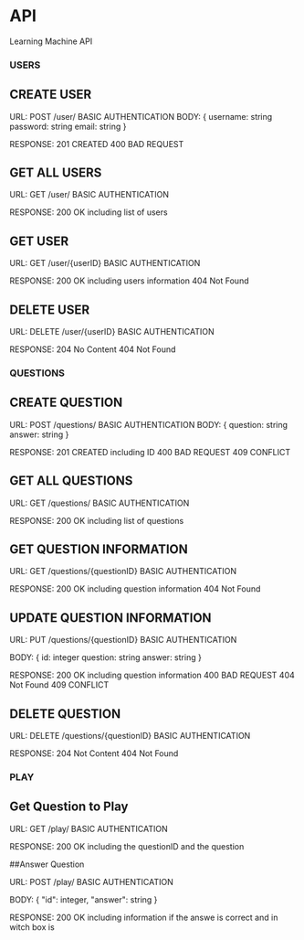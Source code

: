 API
================

Learning Machine API

### USERS

## CREATE USER

URL: POST /user/
BASIC AUTHENTICATION
BODY: {
        username: string
        password: string
        email: string
      }

RESPONSE:
    201 CREATED
    400 BAD REQUEST

## GET ALL USERS

URL: GET /user/
BASIC AUTHENTICATION

RESPONSE:
    200 OK including list of users


## GET USER

URL: GET /user/{userID}
BASIC AUTHENTICATION

RESPONSE:
    200 OK including users information
    404 Not Found


## DELETE USER

URL: DELETE /user/{userID}
BASIC AUTHENTICATION

RESPONSE:
    204 No Content
    404 Not Found

### QUESTIONS

## CREATE QUESTION

URL: POST /questions/
BASIC AUTHENTICATION
BODY: {
        question: string
        answer: string
      }

RESPONSE:
    201 CREATED including ID
    400 BAD REQUEST
    409 CONFLICT

## GET ALL QUESTIONS

URL: GET /questions/
BASIC AUTHENTICATION

RESPONSE:
    200 OK including list of questions

## GET QUESTION INFORMATION

URL: GET /questions/{questionID}
BASIC AUTHENTICATION

RESPONSE:
    200 OK including question information
    404 Not Found


## UPDATE QUESTION INFORMATION

URL: PUT /questions/{questionID}
BASIC AUTHENTICATION

BODY: {
        id: integer
        question: string
        answer: string
      }

RESPONSE:
    200 OK including question information
    400 BAD REQUEST
    404 Not Found
    409 CONFLICT


## DELETE QUESTION

URL: DELETE /questions/{questionID}
BASIC AUTHENTICATION

RESPONSE:
    204 Not Content
    404 Not Found

### PLAY

## Get Question to Play

URL: GET /play/
BASIC AUTHENTICATION

RESPONSE:
    200 OK including the questionID and the question

##Answer Question

URL: POST /play/
BASIC AUTHENTICATION

BODY:   {
        "id": integer,
        "answer": string
        }

RESPONSE:
    200 OK including information if the answe is correct and in witch box is



